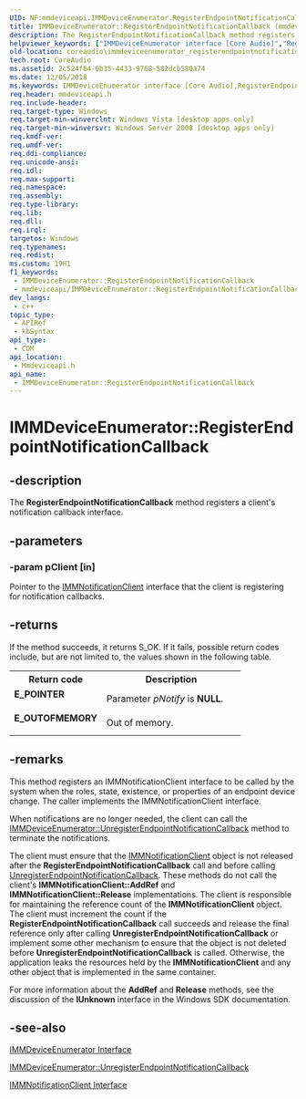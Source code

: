 ```yaml
---
UID: NF:mmdeviceapi.IMMDeviceEnumerator.RegisterEndpointNotificationCallback
title: IMMDeviceEnumerator::RegisterEndpointNotificationCallback (mmdeviceapi.h)
description: The RegisterEndpointNotificationCallback method registers a client's notification callback interface.
helpviewer_keywords: ["IMMDeviceEnumerator interface [Core Audio]","RegisterEndpointNotificationCallback method","IMMDeviceEnumerator.RegisterEndpointNotificationCallback","IMMDeviceEnumerator::RegisterEndpointNotificationCallback","IMMDeviceEnumeratorRegisterEndpointNotificationCal","RegisterEndpointNotificationCallback","RegisterEndpointNotificationCallback method [Core Audio]","RegisterEndpointNotificationCallback method [Core Audio]","IMMDeviceEnumerator interface","coreaudio.immdeviceenumerator_registerendpointnotificationcallback","mmdeviceapi/IMMDeviceEnumerator::RegisterEndpointNotificationCallback"]
old-location: coreaudio\immdeviceenumerator_registerendpointnotificationcallback.htm
tech.root: CoreAudio
ms.assetid: 2c524f64-0b35-4433-9768-582dcb580a74
ms.date: 12/05/2018
ms.keywords: IMMDeviceEnumerator interface [Core Audio],RegisterEndpointNotificationCallback method, IMMDeviceEnumerator.RegisterEndpointNotificationCallback, IMMDeviceEnumerator::RegisterEndpointNotificationCallback, IMMDeviceEnumeratorRegisterEndpointNotificationCal, RegisterEndpointNotificationCallback, RegisterEndpointNotificationCallback method [Core Audio], RegisterEndpointNotificationCallback method [Core Audio],IMMDeviceEnumerator interface, coreaudio.immdeviceenumerator_registerendpointnotificationcallback, mmdeviceapi/IMMDeviceEnumerator::RegisterEndpointNotificationCallback
req.header: mmdeviceapi.h
req.include-header: 
req.target-type: Windows
req.target-min-winverclnt: Windows Vista [desktop apps only]
req.target-min-winversvr: Windows Server 2008 [desktop apps only]
req.kmdf-ver: 
req.umdf-ver: 
req.ddi-compliance: 
req.unicode-ansi: 
req.idl: 
req.max-support: 
req.namespace: 
req.assembly: 
req.type-library: 
req.lib: 
req.dll: 
req.irql: 
targetos: Windows
req.typenames: 
req.redist: 
ms.custom: 19H1
f1_keywords:
 - IMMDeviceEnumerator::RegisterEndpointNotificationCallback
 - mmdeviceapi/IMMDeviceEnumerator::RegisterEndpointNotificationCallback
dev_langs:
 - c++
topic_type:
 - APIRef
 - kbSyntax
api_type:
 - COM
api_location:
 - Mmdeviceapi.h
api_name:
 - IMMDeviceEnumerator::RegisterEndpointNotificationCallback
---
```


# IMMDeviceEnumerator::RegisterEndpointNotificationCallback


## -description

The <b>RegisterEndpointNotificationCallback</b> method registers a client's notification callback interface.

## -parameters

### -param pClient [in]

Pointer to the <a href="/windows/desktop/api/mmdeviceapi/nn-mmdeviceapi-immnotificationclient">IMMNotificationClient</a> interface that the client is registering for notification callbacks.

## -returns

If the method succeeds, it returns S_OK. If it fails, possible return codes include, but are not limited to, the values shown in the following table.

<table>
<tr>
<th>Return code</th>
<th>Description</th>
</tr>
<tr>
<td width="40%">
<dl>
<dt><b>E_POINTER</b></dt>
</dl>
</td>
<td width="60%">
Parameter <i>pNotify</i> is <b>NULL</b>.

</td>
</tr>
<tr>
<td width="40%">
<dl>
<dt><b>E_OUTOFMEMORY</b></dt>
</dl>
</td>
<td width="60%">
Out of memory.

</td>
</tr>
</table>

## -remarks

This method registers an IMMNotificationClient interface to be called by the system when the roles, state, existence, or properties of an endpoint device change. The caller implements the IMMNotificationClient interface.

When notifications are no longer needed, the client can call the <a href="/windows/desktop/api/mmdeviceapi/nf-mmdeviceapi-immdeviceenumerator-unregisterendpointnotificationcallback">IMMDeviceEnumerator::UnregisterEndpointNotificationCallback</a> method to terminate the notifications.

The client must ensure that the <a href="/windows/desktop/api/mmdeviceapi/nn-mmdeviceapi-immnotificationclient">IMMNotificationClient</a> object is not released after the <b>RegisterEndpointNotificationCallback</b> call and before calling <a href="/windows/desktop/api/mmdeviceapi/nf-mmdeviceapi-immdeviceenumerator-unregisterendpointnotificationcallback">UnregisterEndpointNotificationCallback</a>. These methods do not call the client's <b>IMMNotificationClient::AddRef</b> and <b>IMMNotificationClient::Release</b> implementations. The client is responsible for maintaining the reference count of the <b>IMMNotificationClient</b> object. The client must increment the count if the <b>RegisterEndpointNotificationCallback</b> call succeeds and release the final reference only after calling <b>UnregisterEndpointNotificationCallback</b> or implement some other mechanism to ensure that the object is not deleted before <b>UnregisterEndpointNotificationCallback</b> is called. Otherwise, the application leaks the resources held by the <b>IMMNotificationClient</b> and any other object that is implemented in the same container. 



For more information about the <b>AddRef</b> and <b>Release</b> methods, see the discussion of the <b>IUnknown</b> interface in the Windows SDK documentation.

## -see-also

<a href="/windows/desktop/api/mmdeviceapi/nn-mmdeviceapi-immdeviceenumerator">IMMDeviceEnumerator Interface</a>



<a href="/windows/desktop/api/mmdeviceapi/nf-mmdeviceapi-immdeviceenumerator-unregisterendpointnotificationcallback">IMMDeviceEnumerator::UnregisterEndpointNotificationCallback</a>



<a href="/windows/desktop/api/mmdeviceapi/nn-mmdeviceapi-immnotificationclient">IMMNotificationClient Interface</a>


